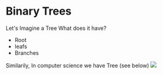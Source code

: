 # Binary Trees
Let's Imagine a Tree What does it have?
- Root
- leafs
- Branches

Similarily, In computer science we have Tree (see below)
<image src = "src\1.png"></image>
